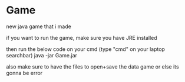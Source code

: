 # Game
new java game that i made

if you want to run the game, make sure you have JRE installed

then run the below code on your cmd (type "cmd" on your laptop searchbar)
java -jar Game.jar

also make sure to have the files to open+save the data game or else its gonna be error
